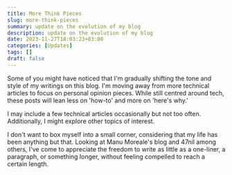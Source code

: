 ```yaml
---
title: More Think Pieces
slug: more-think-pieces
summary: update on the evolution of my blog
description: update on the evolution of my blog
date: 2023-11-27T18:03:23+03:00
categories: [Updates]
tags: []
draft: false
---
```


Some of you might have noticed that I'm gradually shifting the tone and style of my writings on this blog. I'm moving away from more technical articles to focus on personal opinion pieces. While still centred around tech, these posts will lean less on 'how-to' and more on 'here's why.'

I may include a few technical articles occasionally but not too often. Additionally, I might explore other topics of interest.

I don't want to box myself into a small corner, considering that my life has been anything but that. Looking at Manu Moreale's blog and 47nil among others, I've come to appreciate the freedom to write as little as a one-liner, a paragraph, or something longer, without feeling compelled to reach a certain length.
